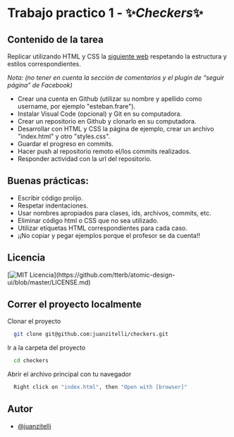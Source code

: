 
# Trabajo practico 1 - ✨*Checkers*✨

## Contenido de la tarea

Replicar utilizando HTML y CSS la [siguiente web](https://www.minidamas.com) respetando la estructura y estilos correspondientes. 

*Nota: (no tener en cuenta la sección de comentarios y el plugin de “seguir página” de Facebook)*


- Crear una cuenta en Github (utilizar su nombre y apellido como username, por ejemplo "esteban.frare"). 
- Instalar Visual Code (opcional) y Git en su computadora. 
- Crear un repositorio en Github y clonarlo en su computadora. 
- Desarrollar con HTML y CSS la página de ejemplo, crear un archivo "index.html" y otro "styles.css". 
- Guardar el progreso en commits. 
- Hacer push al repositorio remoto el/los commits realizados. 
- Responder actividad con la url del repositorio.


## Buenas prácticas:

- Escribir código prolijo.
- Respetar indentaciones.
- Usar nombres apropiados para clases, ids, archivos, commits, etc.
- Eliminar código html o CSS que no sea utilizado. 
- Utilizar etiquetas HTML correspondientes para cada caso. 
- ¡¡No copiar y pegar ejemplos porque el profesor se da cuenta!!
## Licencia

[![MIT Licencia](https://img.shields.io/apm/l/atomic-design-ui.svg?)](https://github.com/tterb/atomic-design-ui/blob/master/LICENSE.md)
  
## Correr el proyecto localmente

Clonar el proyecto

```bash
  git clone git@github.com:juanzitelli/checkers.git
```

Ir a la carpeta del proyecto

```bash
  cd checkers
```

Abrir el archivo principal con tu navegador

```bash
  Right click on "index.html", then "Open with [browser]"
```

  
## Autor

- [@juanzitelli](https://www.github.com/juanzitelli)

